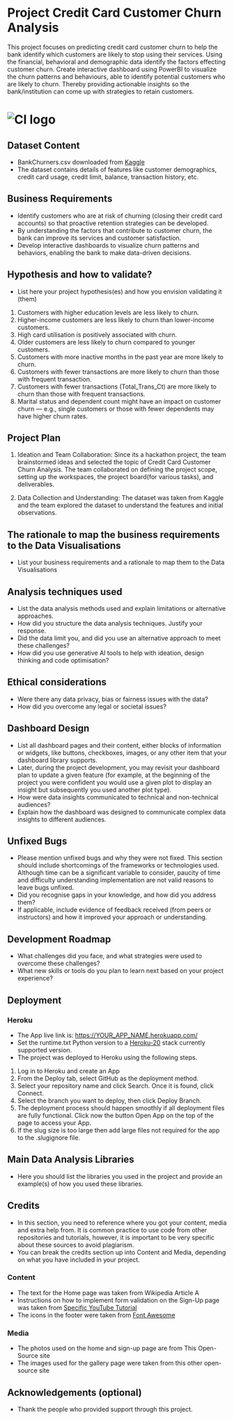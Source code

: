 # Project Credit Card Customer Churn Analysis

This project focuses on predicting credit card customer churn to help the bank identify which customers are likely to stop using their services. Using the financial, behavioral and demographic data identify the factors effecting customer churn. Create interactive dashboard using PowerBI to visualize the churn patterns and behaviours, able to identify potential customers who are likely to churn. Thereby providing actionable insights so the bank/institution can come up with strategies to retain customers. 

# ![CI logo](https://codeinstitute.s3.amazonaws.com/fullstack/ci_logo_small.png)


## Dataset Content
* BankChurners.csv downloaded from [Kaggle](https://www.kaggle.com/datasets/sakshigoyal7/credit-card-customers/data)
* The dataset contains details of features like customer demographics, credit card usage, credit limit, balance, transaction history, etc.

## Business Requirements
* Identify customers who are at risk of churning (closing their credit card accounts) so that proactive retention strategies can be developed.
* By understanding the factors that contribute to customer churn, the bank can improve its services and customer satisfaction.
* Develop interactive dashboards to visualize churn patterns and behaviors, enabling the bank to make data-driven decisions.

## Hypothesis and how to validate?
* List here your project hypothesis(es) and how you envision validating it (them) 

1.	Customers with higher education levels are less likely to churn. 
2.	Higher-income customers are less likely to churn than lower-income customers.
3.	High card utilisation is positively associated with churn.
4.	Older customers are less likely to churn compared to younger customers.
5.	Customers with more inactive months in the past year are more likely to churn.
6.  Customers with fewer transactions are more likely to churn than those with frequent transaction.
7.  Customers with fewer transactions (Total_Trans_Ct) are more likely to churn than those with frequent            transactions.
8.  Marital status and dependent count might have an impact on customer churn — e.g., single customers or those with fewer dependents may have higher churn rates.


## Project Plan
1. Ideation and Team Collaboration:
    Since its a hackathon project, the team brainstormed ideas and selected the topic of Credit Card Customer Churn Analysis. The team collaborated on defining the project scope, setting up the workspaces, the project board(for various tasks), and deliverables.

2. Data Collection and Understanding:
    The dataset was taken from Kaggle and the team explored the dataset to understand the features and initial observations.

## The rationale to map the business requirements to the Data Visualisations
* List your business requirements and a rationale to map them to the Data Visualisations

## Analysis techniques used
* List the data analysis methods used and explain limitations or alternative approaches.
* How did you structure the data analysis techniques. Justify your response.
* Did the data limit you, and did you use an alternative approach to meet these challenges?
* How did you use generative AI tools to help with ideation, design thinking and code optimisation?

## Ethical considerations
* Were there any data privacy, bias or fairness issues with the data?
* How did you overcome any legal or societal issues?

## Dashboard Design
* List all dashboard pages and their content, either blocks of information or widgets, like buttons, checkboxes, images, or any other item that your dashboard library supports.
* Later, during the project development, you may revisit your dashboard plan to update a given feature (for example, at the beginning of the project you were confident you would use a given plot to display an insight but subsequently you used another plot type).
* How were data insights communicated to technical and non-technical audiences?
* Explain how the dashboard was designed to communicate complex data insights to different audiences. 

## Unfixed Bugs
* Please mention unfixed bugs and why they were not fixed. This section should include shortcomings of the frameworks or technologies used. Although time can be a significant variable to consider, paucity of time and difficulty understanding implementation are not valid reasons to leave bugs unfixed.
* Did you recognise gaps in your knowledge, and how did you address them?
* If applicable, include evidence of feedback received (from peers or instructors) and how it improved your approach or understanding.

## Development Roadmap
* What challenges did you face, and what strategies were used to overcome these challenges?
* What new skills or tools do you plan to learn next based on your project experience? 

## Deployment
### Heroku

* The App live link is: https://YOUR_APP_NAME.herokuapp.com/ 
* Set the runtime.txt Python version to a [Heroku-20](https://devcenter.heroku.com/articles/python-support#supported-runtimes) stack currently supported version.
* The project was deployed to Heroku using the following steps.

1. Log in to Heroku and create an App
2. From the Deploy tab, select GitHub as the deployment method.
3. Select your repository name and click Search. Once it is found, click Connect.
4. Select the branch you want to deploy, then click Deploy Branch.
5. The deployment process should happen smoothly if all deployment files are fully functional. Click now the button Open App on the top of the page to access your App.
6. If the slug size is too large then add large files not required for the app to the .slugignore file.


## Main Data Analysis Libraries
* Here you should list the libraries you used in the project and provide an example(s) of how you used these libraries.


## Credits 

* In this section, you need to reference where you got your content, media and extra help from. It is common practice to use code from other repositories and tutorials, however, it is important to be very specific about these sources to avoid plagiarism. 
* You can break the credits section up into Content and Media, depending on what you have included in your project. 

### Content 

- The text for the Home page was taken from Wikipedia Article A
- Instructions on how to implement form validation on the Sign-Up page was taken from [Specific YouTube Tutorial](https://www.youtube.com/)
- The icons in the footer were taken from [Font Awesome](https://fontawesome.com/)

### Media

- The photos used on the home and sign-up page are from This Open-Source site
- The images used for the gallery page were taken from this other open-source site



## Acknowledgements (optional)
* Thank the people who provided support through this project.